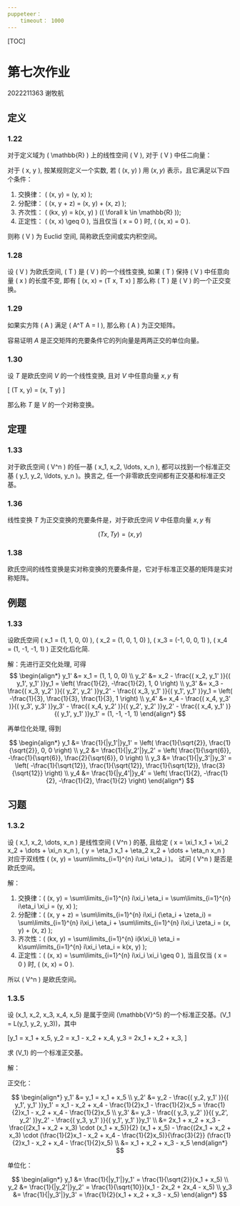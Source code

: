 ```yaml
---
puppeteer：
    timeout： 1000
---
```


[TOC]

# 第七次作业

2022211363 谢牧航

## 定义

### 1.22

对于定义域为 \( \mathbb{R} \) 上的线性空间 \( V \), 对于 \( V \) 中任二向量：

对于 \( x, y \), 按某规则定义一个实数, 若 \( (x, y) \) 用 $(x, y)$ 表示，且它满足以下四个条件：

1. 交换律： \( (x, y) = (y, x) \);
2. 分配律： \( (x, y + z) = (x, y) + (x, z) \);
3. 齐次性： \( (kx, y) = k(x, y) \) (\( \forall k \in \mathbb{R} \));
4. 正定性： \( (x, x) \geq 0 \), 当且仅当 \( x = 0 \) 时, \( (x, x) = 0 \).

则称 \( V \) 为 Euclid 空间, 简称欧氏空间或实内积空间。

### 1.28

设 \( V \) 为欧氏空间, \( T \) 是 \( V \) 的一个线性变换, 如果 \( T \) 保持 \( V \) 中任意向量 \( x \) 的长度不变, 即有
\[
(x, x) = (T x, T x)
\]
那么称 \( T \) 是 \( V \) 的一个正交变换。

### 1.29

如果实方阵 \( A \) 满足 \( A^T A = I \), 那么称 \( A \) 为正交矩阵。

容易证明 $A$ 是正交矩阵的充要条件它的列向量是两两正交的单位向量。

### 1.30

设 $T$ 是欧氏空间 $V$ 的一个线性变换, 且对 $V$ 中任意向量 $x, y$ 有

\[
(T x, y) = (x, T y)
\]

那么称 $T$ 是 $V$ 的一个对称变换。

## 定理

### 1.33

对于欧氏空间 \( V^n \) 的任一基 \( x_1, x_2, \ldots, x_n \), 都可以找到一个标准正交基 \( y_1, y_2, \ldots, y_n \)。换言之, 任一个非零欧氏空间都有正交基和标准正交基。

### 1.36

线性变换 $T$ 为正交变换的充要条件是，对于欧氏空间 $V$ 中任意向量 $x, y$ 有

$$
(T x, T y) = (x, y)
$$

### 1.38

欧氏空间的线性变换是实对称变换的充要条件是，它对于标准正交基的矩阵是实对称矩阵。

## 例题

### 1.33

设欧氏空间 \( x_1 = (1, 1, 0, 0) \), \( x_2 = (1, 0, 1, 0) \), \( x_3 = (-1, 0, 0, 1) \), \( x_4 = (1, -1, -1, 1) \) 正交化后化简. 

解：先进行正交化处理, 可得
$$
\begin{align*}
y_1' &= x_1 = (1, 1, 0, 0) \\
y_2' &= x_2 - \frac{( x_2, y_1' )}{( y_1', y_1' )}y_1 = \left( \frac{1}{2}, -\frac{1}{2}, 1, 0 \right) \\
y_3' &= x_3 - \frac{( x_3, y_2' )}{( y_2', y_2' )}y_2' - \frac{( x_3, y_1' )}{( y_1', y_1' )}y_1 = \left( -\frac{1}{3}, \frac{1}{3}, \frac{1}{3}, 1 \right) \\
y_4' &= x_4 - \frac{( x_4, y_3' )}{( y_3', y_3' )}y_3' - \frac{( x_4, y_2' )}{( y_2', y_2' )}y_2' - \frac{( x_4, y_1' )}{( y_1', y_1' )}y_1' = (1, -1, -1, 1)
\end{align*}
$$

再单位化处理, 得到

$$
\begin{align*}
y_1 &= \frac{1}{|y_1'|}y_1' = \left( \frac{1}{\sqrt{2}}, \frac{1}{\sqrt{2}}, 0, 0 \right) \\
y_2 &= \frac{1}{|y_2'|}y_2' = \left( \frac{1}{\sqrt{6}}, -\frac{1}{\sqrt{6}}, \frac{2}{\sqrt{6}}, 0 \right) \\
y_3 &= \frac{1}{|y_3'|}y_3' = \left( -\frac{1}{\sqrt{12}}, \frac{1}{\sqrt{12}}, \frac{1}{\sqrt{12}}, \frac{3}{\sqrt{12}} \right) \\
y_4 &= \frac{1}{|y_4'|}y_4' = \left( \frac{1}{2}, -\frac{1}{2}, -\frac{1}{2}, \frac{1}{2} \right)
\end{align*}
$$

## 习题

### 1.3.2

设 \( x_1, x_2, \dots, x_n \) 是线性空间 \( V^n \) 的基, 且给定 \( x = \xi_1 x_1 + \xi_2 x_2 + \dots + \xi_n x_n \), \( y = \eta_1 x_1 + \eta_2 x_2 + \dots + \eta_n x_n \) 对应于双线性 \( (x, y) = \sum\limits_{i=1}^{n} i\xi_i \eta_i \)。 试问 \( V^n \) 是否是欧氏空间。

解：

1. 交换律：\( (x, y) = \sum\limits_{i=1}^{n} i\xi_i \eta_i = \sum\limits_{i=1}^{n} i\eta_i \xi_i = (y, x) \);
2. 分配律：\( (x, y + z) = \sum\limits_{i=1}^{n} i\xi_i (\eta_i + \zeta_i) = \sum\limits_{i=1}^{n} i\xi_i \eta_i + \sum\limits_{i=1}^{n} i\xi_i \zeta_i = (x, y) + (x, z) \);
3. 齐次性：\( (kx, y) = \sum\limits_{i=1}^{n} i(k\xi_i) \eta_i = k\sum\limits_{i=1}^{n} i\xi_i \eta_i = k(x, y) \);
4. 正定性：\( (x, x) = \sum\limits_{i=1}^{n} i\xi_i \xi_i \geq 0 \), 当且仅当 \( x = 0 \) 时, \( (x, x) = 0 \).

所以 \( V^n \) 是欧氏空间。

### 1.3.5

设 \(x_1, x_2, x_3, x_4, x_5\) 是属于空间 \(\mathbb{V}^5\) 的一个标准正交基。\(V_1 = L(y_1, y_2, y_3)\)，其中 

\[y_1 = x_1 + x_5, y_2 = x_1 - x_2 + x_4, y_3 = 2x_1 + x_2 + x_3, \]

求 \(V_1\) 的一个标准正交基。

解：

正交化：

$$
\begin{align*}
y_1' &= y_1 = x_1 + x_5 \\
y_2' &= y_2 - \frac{( y_2, y_1' )}{( y_1', y_1' )}y_1' = x_1 - x_2 + x_4 - \frac{1}{2}x_1 - \frac{1}{2}x_5 = \frac{1}{2}x_1 - x_2 + x_4 - \frac{1}{2}x_5 \\
y_3' &= y_3 - \frac{( y_3, y_2' )}{( y_2', y_2' )}y_2' - \frac{( y_3, y_1' )}{( y_1', y_1' )}y_1' \\
&= 2x_1 + x_2 + x_3 - \frac{(2x_1 + x_2 + x_3) \cdot (x_1 + x_5)}{2} (x_1 + x_5) - \frac{(2x_1 + x_2 + x_3) \cdot (\frac{1}{2}x_1 - x_2 + x_4 - \frac{1}{2}x_5)}{\frac{3}{2}} (\frac{1}{2}x_1 - x_2 + x_4 - \frac{1}{2}x_5) \\
&= x_1 + x_2 + x_3 - x_5
\end{align*}
$$

单位化：

$$
\begin{align*}
y_1 &= \frac{1}{|y_1'|}y_1' = \frac{1}{\sqrt{2}}(x_1 + x_5) \\
y_2 &= \frac{1}{|y_2'|}y_2' = \frac{1}{\sqrt{10}}(x_1 - 2x_2 + 2x_4 - x_5) \\
y_3 &= \frac{1}{|y_3'|}y_3' = \frac{1}{2}(x_1 + x_2 + x_3 - x_5)
\end{align*}
$$